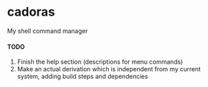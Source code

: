 # cadoras
My shell command manager

#### TODO
1. Finish the help section (descriptions for menu commands)
2. Make an actual derivation which is independent from my current system, adding build steps and dependencies
